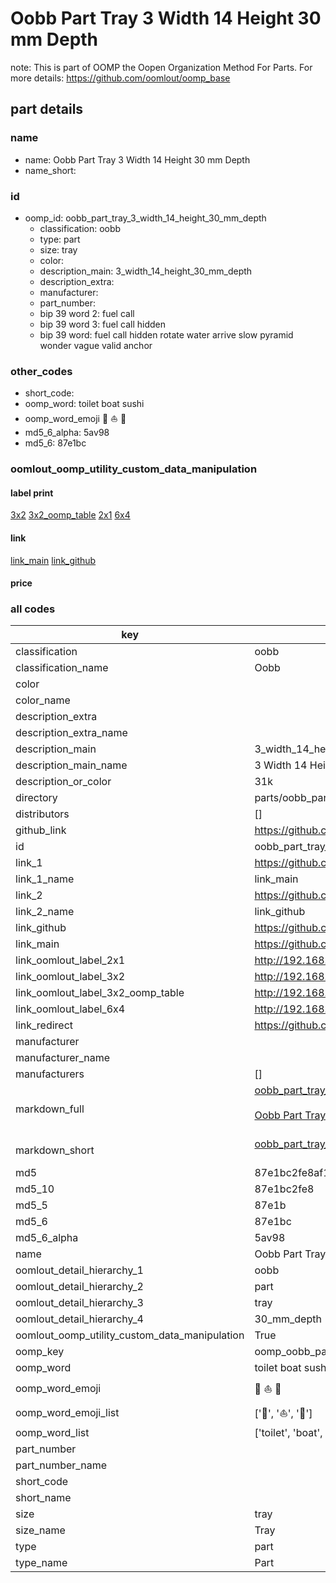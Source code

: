 # Oobb Part Tray 3 Width 14 Height 30 mm Depth  

note: This is part of OOMP the Oopen Organization Method For Parts. For more details: https://github.com/oomlout/oomp_base

##  part details
  







### name
* name: Oobb Part Tray 3 Width 14 Height 30 mm Depth
* name_short: 
### id
* oomp_id: oobb_part_tray_3_width_14_height_30_mm_depth
  * classification: oobb
  * type: part
  * size: tray
  * color: 
  * description_main: 3_width_14_height_30_mm_depth
  * description_extra: 
  * manufacturer: 
  * part_number: 
  * bip 39 word 2: fuel call
  * bip 39 word 3: fuel call hidden
  * bip 39 word: fuel call hidden rotate water arrive slow pyramid wonder vague valid anchor

### other_codes
* short_code: 
* oomp_word: toilet boat sushi
* oomp_word_emoji :toilet: :boat: :sushi:
* md5_6_alpha: 5av98
* md5_6: 87e1bc






### oomlout_oomp_utility_custom_data_manipulation
#### label print
[3x2](http://192.168.1.245:1112/?label=oomp%205av98)
[3x2_oomp_table](http://192.168.1.108:1112/?label=oomp%205av98)
[2x1](http://192.168.1.242:1112/?label=oomp%205av98)
[6x4](http://192.168.1.55:1112/?label=oomp%205av98)    

#### link

[link_main](https://github.com/oomlout/oomlout_oomp_version_1_messy/tree/main/parts/oobb_part_tray_3_width_14_height_30_mm_depth) [link_github](https://github.com/oomlout/oomlout_oomp_version_1_messy/tree/main/parts/oobb_part_tray_3_width_14_height_30_mm_depth)                             

#### price







### all codes 
| key | value |  
| --- | --- |  
| classification | oobb |  
| classification_name | Oobb |  
| color |  |  
| color_name |  |  
| description_extra |  |  
| description_extra_name |  |  
| description_main | 3_width_14_height_30_mm_depth |  
| description_main_name | 3 Width 14 Height 30 mm Depth |  
| description_or_color | 31k |  
| directory | parts/oobb_part_tray_3_width_14_height_30_mm_depth |  
| distributors | [] |  
| github_link | https://github.com/oomlout/oomlout_oomp_part_src/tree/main/parts/oobb_part_tray_3_width_14_height_30_mm_depth |  
| id | oobb_part_tray_3_width_14_height_30_mm_depth |  
| link_1 | https://github.com/oomlout/oomlout_oomp_version_1_messy/tree/main/parts/oobb_part_tray_3_width_14_height_30_mm_depth |  
| link_1_name | link_main |  
| link_2 | https://github.com/oomlout/oomlout_oomp_version_1_messy/tree/main/parts/oobb_part_tray_3_width_14_height_30_mm_depth |  
| link_2_name | link_github |  
| link_github | https://github.com/oomlout/oomlout_oomp_version_1_messy/tree/main/parts/oobb_part_tray_3_width_14_height_30_mm_depth |  
| link_main | https://github.com/oomlout/oomlout_oomp_version_1_messy/tree/main/parts/oobb_part_tray_3_width_14_height_30_mm_depth |  
| link_oomlout_label_2x1 | http://192.168.1.242:1112/?label=oomp%205av98 |  
| link_oomlout_label_3x2 | http://192.168.1.245:1112/?label=oomp%205av98 |  
| link_oomlout_label_3x2_oomp_table | http://192.168.1.108:1112/?label=oomp%205av98 |  
| link_oomlout_label_6x4 | http://192.168.1.55:1112/?label=oomp%205av98 |  
| link_redirect | https://github.com/oomlout/oomlout_oomp_version_1_messy/tree/main/parts/oobb_part_tray_3_width_14_height_30_mm_depth |  
| manufacturer |  |  
| manufacturer_name |  |  
| manufacturers | [] |  
| markdown_full | [oobb_part_tray_3_width_14_height_30_mm_depth](none)<br>[](none)<br>[Oobb Part Tray 3 Width 14 Height 30 Mm Depth](none)<br><br> |  
| markdown_short | [oobb_part_tray_3_width_14_height_30_mm_depth](none)<br><br> |  
| md5 | 87e1bc2fe8af1984327bebc2d6c81aef |  
| md5_10 | 87e1bc2fe8 |  
| md5_5 | 87e1b |  
| md5_6 | 87e1bc |  
| md5_6_alpha | 5av98 |  
| name | Oobb Part Tray 3 Width 14 Height 30 mm Depth |  
| oomlout_detail_hierarchy_1 | oobb |  
| oomlout_detail_hierarchy_2 | part |  
| oomlout_detail_hierarchy_3 | tray |  
| oomlout_detail_hierarchy_4 | 30_mm_depth |  
| oomlout_oomp_utility_custom_data_manipulation | True |  
| oomp_key | oomp_oobb_part_tray_3_width_14_height_30_mm_depth |  
| oomp_word | toilet boat sushi |  
| oomp_word_emoji | :toilet: :boat: :sushi: |  
| oomp_word_emoji_list | [':toilet:', ':boat:', ':sushi:'] |  
| oomp_word_list | ['toilet', 'boat', 'sushi'] |  
| part_number |  |  
| part_number_name |  |  
| short_code |  |  
| short_name |  |  
| size | tray |  
| size_name | Tray |  
| type | part |  
| type_name | Part |  
